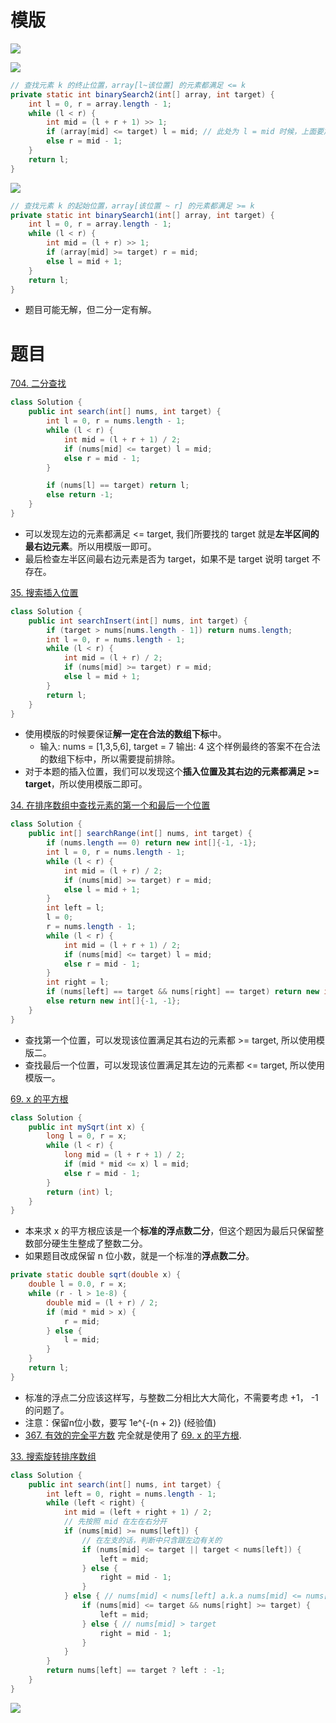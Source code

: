# 模版
![](./fig/binary_search.png)


![](./fig/red.png)
```Java
// 查找元素 k 的终止位置，array[l~该位置] 的元素都满足 <= k
private static int binarySearch2(int[] array, int target) {
    int l = 0, r = array.length - 1;
    while (l < r) {
        int mid = (l + r + 1) >> 1;
        if (array[mid] <= target) l = mid; // 此处为 l = mid 时候，上面要加 1
        else r = mid - 1;
    }
    return l;
}
```

![](./fig/green.png)
```Java
// 查找元素 k 的起始位置，array[该位置 ~ r] 的元素都满足 >= k
private static int binarySearch1(int[] array, int target) {
    int l = 0, r = array.length - 1;
    while (l < r) {
        int mid = (l + r) >> 1;
        if (array[mid] >= target) r = mid;
        else l = mid + 1;
    }
    return l;
}
```
- 题目可能无解，但二分一定有解。

# 题目
[704. 二分查找](https://leetcode-cn.com/problems/binary-search/)
```Java
class Solution {
    public int search(int[] nums, int target) {
        int l = 0, r = nums.length - 1;
        while (l < r) {
            int mid = (l + r + 1) / 2;
            if (nums[mid] <= target) l = mid;
            else r = mid - 1;
        }

        if (nums[l] == target) return l;
        else return -1;
    }
}
```
- 可以发现左边的元素都满足 <= target, 我们所要找的 target 就是**左半区间的最右边元素**。所以用模版一即可。
- 最后检查左半区间最右边元素是否为 target，如果不是 target 说明 target 不存在。

[35. 搜索插入位置](https://leetcode-cn.com/problems/search-insert-position/)
```Java
class Solution {
    public int searchInsert(int[] nums, int target) {
        if (target > nums[nums.length - 1]) return nums.length;
        int l = 0, r = nums.length - 1;
        while (l < r) {
            int mid = (l + r) / 2;
            if (nums[mid] >= target) r = mid;
            else l = mid + 1;
        }
        return l;
    }
}
```

- 使用模版的时候要保证**解一定在合法的数组下标**中。
    - 输入: nums = [1,3,5,6], target = 7
    输出: 4 
    这个样例最终的答案不在合法的数组下标中，所以需要提前排除。
- 对于本题的插入位置，我们可以发现这个**插入位置及其右边的元素都满足 >= target**，所以使用模版二即可。

[34. 在排序数组中查找元素的第一个和最后一个位置](https://leetcode-cn.com/problems/find-first-and-last-position-of-element-in-sorted-array/)

```Java
class Solution {
    public int[] searchRange(int[] nums, int target) {
        if (nums.length == 0) return new int[]{-1, -1};
        int l = 0, r = nums.length - 1;
        while (l < r) {
            int mid = (l + r) / 2;
            if (nums[mid] >= target) r = mid;
            else l = mid + 1;
        }
        int left = l;
        l = 0;
        r = nums.length - 1;
        while (l < r) {
            int mid = (l + r + 1) / 2;
            if (nums[mid] <= target) l = mid;
            else r = mid - 1;
        }
        int right = l;
        if (nums[left] == target && nums[right] == target) return new int[]{left, right};
        else return new int[]{-1, -1};
    }
}
```
- 查找第一个位置，可以发现该位置满足其右边的元素都 >= target, 所以使用模版二。
- 查找最后一个位置，可以发现该位置满足其左边的元素都 <= target, 所以使用模版一。

[69. x 的平方根](https://leetcode-cn.com/problems/sqrtx/)

```Java
class Solution {
    public int mySqrt(int x) {
        long l = 0, r = x;
        while (l < r) {
            long mid = (l + r + 1) / 2;
            if (mid * mid <= x) l = mid;
            else r = mid - 1;
        }
        return (int) l;
    }
}
```
- 本来求 x 的平方根应该是一个**标准的浮点数二分**，但这个题因为最后只保留整数部分硬生生整成了整数二分。
- 如果题目改成保留 n 位小数，就是一个标准的**浮点数二分**。
```Java
private static double sqrt(double x) {
    double l = 0.0, r = x;
    while (r - l > 1e-8) {
        double mid = (l + r) / 2;
        if (mid * mid > x) {
            r = mid;
        } else {
            l = mid;
        }
    }
    return l;
}
```
- 标准的浮点二分应该这样写，与整数二分相比大大简化，不需要考虑 +1， -1 的问题了。
- 注意：保留n位小数，要写 1e^{-(n + 2)} (经验值)
- [367. 有效的完全平方数](https://leetcode-cn.com/problems/valid-perfect-square/) 完全就是使用了 [69. x 的平方根](https://leetcode-cn.com/problems/sqrtx/).


[33. 搜索旋转排序数组](https://leetcode-cn.com/problems/search-in-rotated-sorted-array/)
```Java
class Solution {
    public int search(int[] nums, int target) {
        int left = 0, right = nums.length - 1;
        while (left < right) {
            int mid = (left + right + 1) / 2;
            // 先按照 mid 在左在右分开
            if (nums[mid] >= nums[left]) {
                // 在左支的话，判断中只含跟左边有关的
                if (nums[mid] <= target || target < nums[left]) {
                    left = mid;
                } else { 
                    right = mid - 1;
                }
            } else { // nums[mid] < nums[left] a.k.a nums[mid] <= nums[right]
                if (nums[mid] <= target && nums[right] >= target) {
                    left = mid;
                } else { // nums[mid] > target
                    right = mid - 1;
                }
            }
        }
        return nums[left] == target ? left : -1; 
    }
}
```
![](./fig/rotate_array.png)




